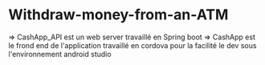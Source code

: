 # Withdraw-money-from-an-ATM

=> CashApp_API est un web server travaillé en Spring boot
=> CashApp est le frond end de l'application travaillé en cordova pour la facilité le dev sous l'environnement android studio
